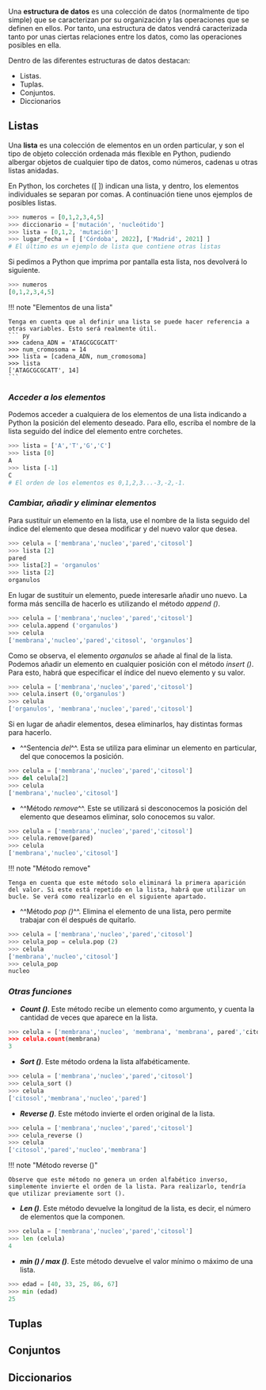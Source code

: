 Una **estructura de datos** es una colección de datos (normalmente de tipo simple) que se caracterizan por su organización y las operaciones que se definen en ellos. Por tanto, una estructura de datos vendrá caracterizada tanto por unas ciertas relaciones entre los datos, como las operaciones posibles en ella. 

Dentro de las diferentes estructuras de datos destacan:

* Listas. 
* Tuplas.
* Conjuntos.
* Diccionarios

## **Listas**
Una **lista** es una colección de elementos en un orden particular, y son el tipo de objeto colección ordenada más flexible en Python, pudiendo albergar objetos de cualquier tipo de datos, como números, cadenas u otras listas anidadas.

En Python, los corchetes ([ ]) indican una lista, y dentro, los elementos individuales se separan por comas. A continuación tiene unos ejemplos de posibles listas.
``` py
>>> numeros = [0,1,2,3,4,5]
>>> diccionario = ['mutación', 'nucleótido']
>>> lista = [0,1,2, 'mutación']
>>> lugar_fecha = [ ['Córdoba', 2022], ['Madrid', 2021] ] 
# El último es un ejemplo de lista que contiene otras listas
```
Si pedimos a Python que imprima por pantalla esta lista, nos devolverá lo siguiente.
``` py
>>> numeros 
[0,1,2,3,4,5]
```
!!! note "Elementos de una lista"

    Tenga en cuenta que al definir una lista se puede hacer referencia a otras variables. Esto será realmente útil.
    ``` py
    >>> cadena_ADN = 'ATAGCGCGCATT'
    >>> num_cromosoma = 14
    >>> lista = [cadena_ADN, num_cromosoma]
    >>> lista
    ['ATAGCGCGCATT', 14]
    ```

### ***Acceder a los elementos***
Podemos acceder a cualquiera de los elementos de una lista indicando a Python la posición del elemento deseado. Para ello, escriba el nombre de la lista seguido del índice del elemento entre corchetes.
``` py
>>> lista = ['A','T','G','C']
>>> lista [0]
A
>>> lista [-1]
C
# El orden de los elementos es 0,1,2,3...-3,-2,-1.
```

### ***Cambiar, añadir y eliminar elementos***
Para sustituir un elemento en la lista, use el nombre de la lista seguido del índice del elemento que desea modificar y del nuevo valor que desea.
``` py
>>> celula = ['membrana','nucleo','pared','citosol']
>>> lista [2]
pared
>>> lista[2] = 'organulos'
>>> lista [2]
organulos
```

En lugar de sustituir un elemento, puede interesarle añadir uno nuevo. La forma más sencilla de hacerlo es utilizando el método *append ()*.

``` py
>>> celula = ['membrana','nucleo','pared','citosol']
>>> celula.append ('organulos')
>>> celula
['membrana','nucleo','pared','citosol', 'organulos']
```
Como se observa, el elemento *organulos* se añade al final de la lista. Podemos añadir un elemento en cualquier posición con el método *insert ()*. Para esto, habrá que especificar el índice del nuevo elemento y su valor. 
``` py
>>> celula = ['membrana','nucleo','pared','citosol']
>>> celula.insert (0,'organulos')
>>> celula
['organulos', 'membrana','nucleo','pared','citosol']
```

Si en lugar de añadir elementos, desea eliminarlos, hay distintas formas para hacerlo. 

* ^^Sentencia _del_^^. Esta se utiliza para eliminar un elemento en particular, del que conocemos la posición.
``` py
>>> celula = ['membrana','nucleo','pared','citosol']
>>> del celula[2]
>>> celula
['membrana','nucleo','citosol']
```
* ^^Método _remove_^^. Este se utilizará si desconocemos la posición del elemento que deseamos eliminar, solo conocemos su valor.
``` py
>>> celula = ['membrana','nucleo','pared','citosol']
>>> celula.remove(pared)
>>> celula
['membrana','nucleo','citosol']
```
!!! note "Método remove"

    Tenga en cuenta que este método solo eliminará la primera aparición del valor. Si este está repetido en la lista, habrá que utilizar un bucle. Se verá como realizarlo en el siguiente apartado.

* ^^Método _pop ()_^^. Elimina el elemento de una lista, pero permite trabajar con él después de quitarlo. 
``` py
>>> celula = ['membrana','nucleo','pared','citosol']
>>> celula_pop = celula.pop (2)
>>> celula
['membrana','nucleo','citosol']
>>> celula_pop
nucleo
```

### ***Otras funciones***

* ***Count ()***. Este método recibe un elemento como argumento, y cuenta la cantidad de veces que aparece en la lista.
``` py
>>> celula = ['membrana','nucleo', 'membrana', 'membrana', pared','citosol']
>>> celula.count(membrana)
3
```
* ***Sort ()***. Este método ordena la lista alfabéticamente.
``` py
>>> celula = ['membrana','nucleo','pared','citosol']
>>> celula_sort ()
>>> celula
['citosol','membrana','nucleo','pared']
```

* ***Reverse ()***. Este método invierte el orden original de la lista.
``` py
>>> celula = ['membrana','nucleo','pared','citosol']
>>> celula_reverse ()
>>> celula
['citosol','pared','nucleo','membrana']
```

!!! note "Método reverse ()"

    Observe que este método no genera un orden alfabético inverso, simplemente invierte el orden de la lista. Para realizarlo, tendría que utilizar previamente sort (). 

* ***Len ()***. Este método devuelve la longitud de la lista, es decir, el número de elementos que la componen.
``` py
>>> celula = ['membrana','nucleo','pared','citosol']
>>> len (celula)
4
```

* ***min () / max ()***. Este método devuelve el valor mínimo o máximo de una lista.
``` py
>>> edad = [40, 33, 25, 86, 67]
>>> min (edad)
25
```
## **Tuplas**

## **Conjuntos**

## **Diccionarios**

